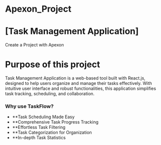 # Apexon_Project
# [Task Management Application]
Create a Project with Apexon  

# Purpose of this project

Task Management Application is a web-based tool built with React.js, designed to help users organize and manage their tasks effectively. With intuitive user interface and robust functionalities, this application simplifies task tracking, scheduling, and collaboration.

### Why use TaskFlow?


- **Task Scheduling Made Easy 
- **Comprehensive Task Progress Tracking
- **Effortless Task Filtering
- **Task Categorization for Organization
- **In-depth Task Statistics
